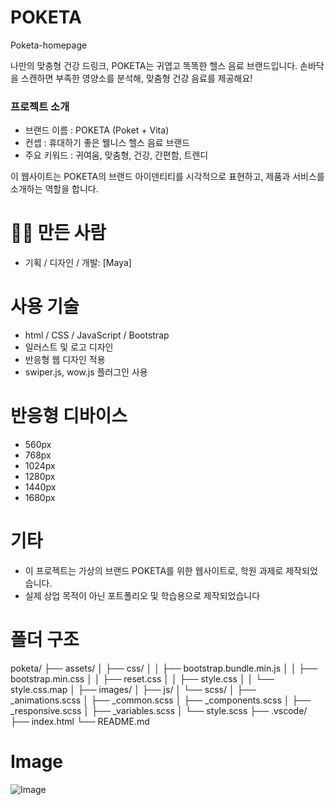 # POKETA
Poketa-homepage


나만의 맞충형 건강 드링크, POKETA는 귀엽고 똑똑한 헬스 음료 브랜드입니다.
손바닥을 스캔하면 부족한 영양소를 분석해, 맞춤형 건강 음료를 제공해요!

### 프로젝트 소개
- 브랜드 이름 : POKETA (Poket + Vita)
- 컨셉 : 휴대하기 좋은 웰니스 헬스 음료 브랜드
- 주요 키워드 : 귀여움, 맞춤형, 건강, 간편함, 트렌디

이 웹사이트는 POKETA의 브랜드 아이덴티티를 시각적으로 표현하고,
제품과 서비스를 소개하는 역할을 합니다.

# 🙋‍♀️ 만든 사람
- 기획 / 디자인 / 개발: [Maya]

# 사용 기술
- html / CSS / JavaScript / Bootstrap
- 일러스트 및 로고 디자인
- 반응형 웹 디자인 적용
- swiper.js, wow.js 플러그인 사용

# 반응형 디바이스
- 560px
- 768px
- 1024px
- 1280px
- 1440px
- 1680px


# 기타
- 이 프로젝트는 가상의 브랜드 POKETA를 위한 웹사이트로, 학원 과제로 제작되었습니다.
- 실제 상업 목적이 아닌 포트폴리오 및 학습용으로 제작되었습니다

# 폴더 구조
poketa/
├── assets/
│   ├── css/
│   │   ├── bootstrap.bundle.min.js
│   │   ├── bootstrap.min.css
│   │   ├── reset.css
│   │   ├── style.css
│   │   └── style.css.map
│   ├── images/
│   ├── js/
│   └── scss/
│       ├── _animations.scss
│       ├── _common.scss
│       ├── _components.scss
│       ├── _responsive.scss
│       ├── _variables.scss
│       └── style.scss
├── .vscode/
├── index.html
└── README.md


# Image
![Image](https://github.com/user-attachments/assets/c8b05b80-d730-4d80-9482-9193ac613bf5)
